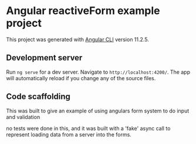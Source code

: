 # Angular reactiveForm example project

This project was generated with [Angular CLI](https://github.com/angular/angular-cli) version 11.2.5.

## Development server

Run `ng serve` for a dev server. Navigate to `http://localhost:4200/`. The app will automatically reload if you change any of the source files.

## Code scaffolding

This was built to give an example of using angulars form system to do input and validation

no tests were done in this, and it was built with a 'fake' async call to represent loading data from a server into the forms.

